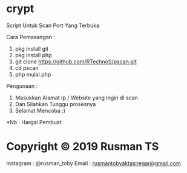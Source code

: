 # crypt
Script Untuk Scan Port Yang Terbuka

Cara Pemasangan :
1. pkg install git
2. pkg install php
2. git clone https://github.com/RTechnoS/pscan.git
3. cd pscan
4. php mulai.php

Pengunaan :
1. Masukkan Alamat Ip / Website yang Ingin di scan
2. Dan Silahkan Tunggu prosesnya
3. Selamat Mencoba :)

*Nb : Hargai Pembuat 

# Copyright © 2019 Rusman TS
Instagram : @rusman_toby
Email : rusmantobyaktasiregar@gmail.com
